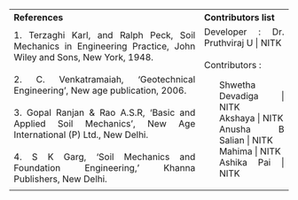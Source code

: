 <table style="text-align: justify;">
<tr style="background-color: transparent;">
  <th>References</th>
    <th>Contributors list</th>
  </tr>
  <tr style="background-color: transparent;">
  <td>
    1.	Terzaghi Karl, and Ralph Peck, Soil Mechanics in Engineering Practice, John Wiley and Sons, New York, 1948. </br></br>
    2.	C. Venkatramaiah, ‘Geotechnical Engineering’, New age publication, 2006.</br></br>
    3.	Gopal Ranjan & Rao A.S.R, ‘Basic and Applied Soil Mechanics’, New Age International (P) Ltd., New Delhi.</br></br>
    4.	S K Garg, ‘Soil Mechanics and Foundation Engineering,’ Khanna Publishers, New Delhi.
  </td>
    <td>Developer : Dr. Pruthviraj U | NITK</br></br>
    Contributors :
    <ul style="list-style-type: none;">
    <li>Shwetha Devadiga | NITK</li>
    <li>Akshaya | NITK</li>
    <li>Anusha B Salian | NITK</li>
    <li>Mahima | NITK</li>
    <li>Ashika Pai | NITK</li>
    </ul></td>
  </tr>
</table>
